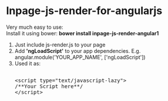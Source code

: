 # Inpage-js-render-for-angularjs
Very much easy to use:<br/>
Install it using bower: <strong>bower install inpage-js-render-angular1</strong>

<ol>
<li>
Just include js-render.js to your page
</li>
<li>
Add <strong>'ngLoadScript'</strong> to your app dependencies. E.g. angular.module('YOUR_APP_NAME', ['ngLoadScript'])
</li>
<li>
Used it as: <br/>
 <xmp>
<script type="text/javascript-lazy">
/**Your Script here**/
</script>
 </xmp>
</li>
</ol>
